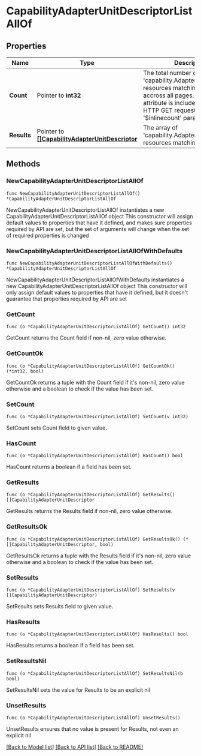 # CapabilityAdapterUnitDescriptorListAllOf

## Properties

Name | Type | Description | Notes
------------ | ------------- | ------------- | -------------
**Count** | Pointer to **int32** | The total number of &#39;capability.AdapterUnitDescriptor&#39; resources matching the request, accross all pages. The &#39;Count&#39; attribute is included when the HTTP GET request includes the &#39;$inlinecount&#39; parameter. | [optional] 
**Results** | Pointer to [**[]CapabilityAdapterUnitDescriptor**](capability.AdapterUnitDescriptor.md) | The array of &#39;capability.AdapterUnitDescriptor&#39; resources matching the request. | [optional] 

## Methods

### NewCapabilityAdapterUnitDescriptorListAllOf

`func NewCapabilityAdapterUnitDescriptorListAllOf() *CapabilityAdapterUnitDescriptorListAllOf`

NewCapabilityAdapterUnitDescriptorListAllOf instantiates a new CapabilityAdapterUnitDescriptorListAllOf object
This constructor will assign default values to properties that have it defined,
and makes sure properties required by API are set, but the set of arguments
will change when the set of required properties is changed

### NewCapabilityAdapterUnitDescriptorListAllOfWithDefaults

`func NewCapabilityAdapterUnitDescriptorListAllOfWithDefaults() *CapabilityAdapterUnitDescriptorListAllOf`

NewCapabilityAdapterUnitDescriptorListAllOfWithDefaults instantiates a new CapabilityAdapterUnitDescriptorListAllOf object
This constructor will only assign default values to properties that have it defined,
but it doesn't guarantee that properties required by API are set

### GetCount

`func (o *CapabilityAdapterUnitDescriptorListAllOf) GetCount() int32`

GetCount returns the Count field if non-nil, zero value otherwise.

### GetCountOk

`func (o *CapabilityAdapterUnitDescriptorListAllOf) GetCountOk() (*int32, bool)`

GetCountOk returns a tuple with the Count field if it's non-nil, zero value otherwise
and a boolean to check if the value has been set.

### SetCount

`func (o *CapabilityAdapterUnitDescriptorListAllOf) SetCount(v int32)`

SetCount sets Count field to given value.

### HasCount

`func (o *CapabilityAdapterUnitDescriptorListAllOf) HasCount() bool`

HasCount returns a boolean if a field has been set.

### GetResults

`func (o *CapabilityAdapterUnitDescriptorListAllOf) GetResults() []CapabilityAdapterUnitDescriptor`

GetResults returns the Results field if non-nil, zero value otherwise.

### GetResultsOk

`func (o *CapabilityAdapterUnitDescriptorListAllOf) GetResultsOk() (*[]CapabilityAdapterUnitDescriptor, bool)`

GetResultsOk returns a tuple with the Results field if it's non-nil, zero value otherwise
and a boolean to check if the value has been set.

### SetResults

`func (o *CapabilityAdapterUnitDescriptorListAllOf) SetResults(v []CapabilityAdapterUnitDescriptor)`

SetResults sets Results field to given value.

### HasResults

`func (o *CapabilityAdapterUnitDescriptorListAllOf) HasResults() bool`

HasResults returns a boolean if a field has been set.

### SetResultsNil

`func (o *CapabilityAdapterUnitDescriptorListAllOf) SetResultsNil(b bool)`

 SetResultsNil sets the value for Results to be an explicit nil

### UnsetResults
`func (o *CapabilityAdapterUnitDescriptorListAllOf) UnsetResults()`

UnsetResults ensures that no value is present for Results, not even an explicit nil

[[Back to Model list]](../README.md#documentation-for-models) [[Back to API list]](../README.md#documentation-for-api-endpoints) [[Back to README]](../README.md)


